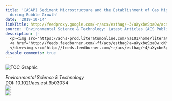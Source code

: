 ```yaml
---
title: '[ASAP] Sediment Microstructure and the Establishment of Gas Migration Pathways
  during Bubble Growth'
date: '2019-10-14'
linkTitle: http://feedproxy.google.com/~r/acs/esthag/~3/uXyxbeSpa0w/acs.est.9b03034
source: 'Environmental Science & Technology: Latest Articles (ACS Publications)'
description: |-
  <p><img src="https://achs-prod.literatumonline.com/na101/home/literatum/publisher/achs/journals/content/esthag/0/esthag.ahead-of-print/acs.est.9b03034/20191014/images/medium/es9b03034_0006.gif" alt="TOC Graphic"/></p><div><cite>Environmental Science & Technology</cite></div><div>DOI: 10.1021/acs.est.9b03034</div><div class="feedflare">
  <a href="http://feeds.feedburner.com/~ff/acs/esthag?a=uXyxbeSpa0w:cKM1EN9jTAc:yIl2AUoC8zA"><img src="http://feeds.feedburner.com/~ff/acs/esthag?d=yIl2AUoC8zA" border="0"></img></a>
  </div><img src="http://feeds.feedburner.com/~r/acs/esthag/~4/uXyxbeSpa0w" ...
disable_comments: true
---
```

<p><img src="https://achs-prod.literatumonline.com/na101/home/literatum/publisher/achs/journals/content/esthag/0/esthag.ahead-of-print/acs.est.9b03034/20191014/images/medium/es9b03034_0006.gif" alt="TOC Graphic"/></p><div><cite>Environmental Science & Technology</cite></div><div>DOI: 10.1021/acs.est.9b03034</div><div class="feedflare">
<a href="http://feeds.feedburner.com/~ff/acs/esthag?a=uXyxbeSpa0w:cKM1EN9jTAc:yIl2AUoC8zA"><img src="http://feeds.feedburner.com/~ff/acs/esthag?d=yIl2AUoC8zA" border="0"></img></a>
</div><img src="http://feeds.feedburner.com/~r/acs/esthag/~4/uXyxbeSpa0w" ...